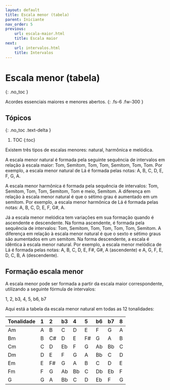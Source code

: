 ```yaml
---
layout: default
title: Escala menor (tabela)
parent: Iniciante
nav_order: 5
previous:
    url: escala-maior.html
    title: Escala maior
next:
    url: intervalos.html
    title: Intervalos
---
```


<style>
    th, td { min-width: auto; }
</style>

# Escala menor (tabela)
{: .no_toc }

Acordes essenciais maiores e menores abertos.
{: .fs-6 .fw-300 }

## Tópicos
{: .no_toc .text-delta }

1. TOC
{:toc}

Existem três tipos de escalas menores: natural, harmônica e melódica.

A escala menor natural é formada pela seguinte sequência de intervalos em relação à escala maior: Tom, Semitom, Tom, Tom, Semitom, Tom, Tom. Por exemplo, a escala menor natural de Lá é formada pelas notas: A, B, C, D, E, F, G, A.

A escala menor harmônica é formada pela sequência de intervalos: Tom, Semitom, Tom, Tom, Semitom, Tom e meio, Semitom. A diferença em relação à escala menor natural é que o sétimo grau é aumentado em um semitom. Por exemplo, a escala menor harmônica de Lá é formada pelas notas: A, B, C, D, E, F, G#, A.

Já a escala menor melódica tem variações em sua formação quando é ascendente e descendente. Na forma ascendente, é formada pela sequência de intervalos: Tom, Semitom, Tom, Tom, Tom, Tom, Semitom. A diferença em relação à escala menor natural é que o sexto e sétimo graus são aumentados em um semitom. Na forma descendente, a escala é idêntica à escala menor natural. Por exemplo, a escala menor melódica de Lá é formada pelas notas: A, B, C, D, E, F#, G#, A (ascendente) e A, G, F, E, D, C, B, A (descendente).

## Formação escala menor

A escala menor pode ser formada a partir da escala maior correspondente, utilizando a seguinte fórmula de intervalos:

1, 2, b3, 4, 5, b6, b7

Aqui está a tabela da escala menor natural em todas as 12 tonalidades:

| Tonalidade | 1  | 2  | b3 | 4  | 5  | b6 | b7 | 8  |
| :--------- | :- | :- | :- | :- | :- | :- | :- | :- |
| Am         | A  | B  | C  | D  | E  | F  | G  | A  |
| Bm         | B  | C# | D  | E  | F# | G  | A  | B  |
| Cm         | C  | D  | Eb | F  | G  | Ab | Bb | C  |
| Dm         | D  | E  | F  | G  | A  | Bb | C  | D  |
| Em         | E  | F# | G  | A  | B  | C  | D  | E  | 
| Fm         | F  | G  | Ab | Bb | C  | Db | Eb | F  |
| G          | G  | A  | Bb | C  | D  | Eb | F  | G  |
